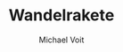 ---
layout: home
title: Wandelrakete
landing-title: 'Wandelrakete'
description: Die Wandelrakete ist eine Initiative von Antonia und Michael Voit, um über verschiedene Projekte daran mitzuwirken, den Wandel zu gestalten.
image: null
author: Michael Voit
show_tile: false
---